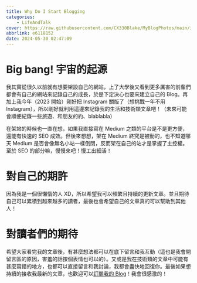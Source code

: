 ```yaml
---
title: Why Do I Start Blogging
categories:
    - LifeAndTalk
cover: https://raw.githubusercontent.com/CX330Blake/MyBlogPhotos/main/image/whydoistartblogging.jpg
abbrlink: e6118152
date: 2024-05-30 02:47:09
---
```


# Big bang! 宇宙的起源

我其實從很久以前就有想要架設自己的網站，上了大學後又看到更多厲害的前輩們都會有自己的網站來記錄自己的成長，於是下定決心也要來建立自己的 Blog。再加上我今年（2023 開始）剛好把 Instagram 關版了（想挑戰一年不用 Instagram），所以剛好就利用這邊來記錄我的生活和技術類文章吧！（未來可能會順便紀錄一些旅遊、和朋友的約、blablabla）

在架站的時候也一直在想，如果我直接寫在 Medium 之類的平台是不是更方便，還能有快速的 SEO 成效。但後來想想，架在 Medium 終究是被動的，也不知道哪天 Medium 是否會像無名小站一樣倒閉，反而架在自己的站才是掌握了主控權。至於 SEO 的部分嘛，慢慢來吧！慢工出細活！

# 對自己的期許

因為我是一個很懶惰的人 XD，所以希望我可以頻繁且持續的更新文章。並且期待自己可以累積到越來越多的讀者，最後也會希望自己的文章真的可以幫助到其他人！

# 對讀者們的期待

希望大家看完我的文章後，有甚麼想法都可以在底下留言和我互動（這也是我會開留言區的原因，害羞的話按個表情也可以的）。又或是我在技術類的文章中可能有甚麼寫錯的地方，也都可以直接留言和我討論，我都會盡快地回復你。最後如果想持續的接收我最新的文章，也歡迎可以[訂閱我的 Blog](https://blog.cx330.tw/subscribe)！我會很感激的！

